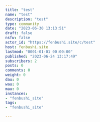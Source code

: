 ```yaml
---
title: "test" 
name: "test"
description: "test"
type: community
date: "2023-06-30 13:13:51"
draft: false
nsfw: false
actor_id: "https://fenbushi.site/c/test"
host: fenbushi.site
lastmod: "0001-01-01 00:00:00"
published: "2023-06-24 13:17:49"
subscribers: 2
posts: 0
comments: 0
weight: 0
dau: 0
wau: 0
mau: 0
instances:
- "fenbushi_site"
tags: 
- "fenbushi_site"

---
```

